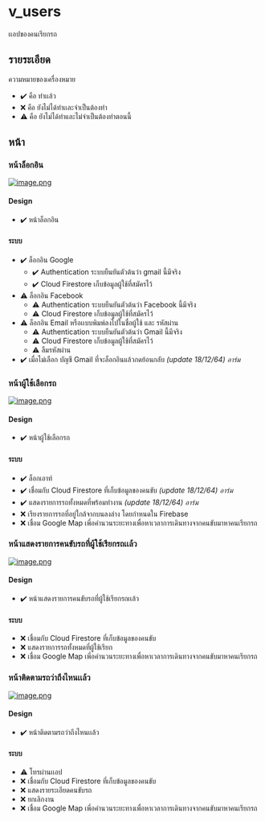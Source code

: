 # v_users

เเอปของคนเรียกรถ

## รายระเอียด

ความหมายของเครื่องหมาย

- :heavy_check_mark: คือ ทำเเล้ว
- :x: คือ ยังไม่ได้ทำเเละจำเป็นต้องทำ
- :warning: คือ ยังไม่ได้ทำและไม่จำเป็นต้องทำตอนนี้

## หน้า

### หน้าล็อกอิน

[![image.png](https://i.postimg.cc/xCGTbr8Q/image.png)](https://postimg.cc/zbB19cT2)

#### Design

- :heavy_check_mark: หน้าล็อกอิน

#### ระบบ

- :heavy_check_mark: ล็อกอิน Google
  - :heavy_check_mark: Authentication ระบบยืนยันตัวต้นว่า gmail นี้มีจริง
  - :heavy_check_mark: Cloud Firestore เก็บข้อมูลผู้ใช้ที่สมัครไว้
- :warning: ล็อกอิน Facebook
  - :warning: Authentication ระบบยืนยันตัวต้นว่า Facebook นี้มีจริง
  - :warning: Cloud Firestore เก็บข้อมูลผู้ใช้ที่สมัครไว้
- :warning: ล็อกอิน Email หรือเเบบพิมพ์ลงไปในชื่อผู้ใช้ และ รหัสผ่าน
  - :warning: Authentication ระบบยืนยันตัวต้นว่า Gmail นี้มีจริง
  - :warning: Cloud Firestore เก็บข้อมูลผู้ใช้ที่สมัครไว้
  - :warning: ลืมรหัสผ่าน
- :heavy_check_mark: เมื่อไม่เลือก บัญชี Gmail ที่จะล็อกอินแล้วกดย้อนกลับ *(update 18/12/64) อาร์ม*

### หน้าผู้ใช้เลือกรถ

[![image.png](https://i.postimg.cc/vmtRd5mY/image.png)](https://postimg.cc/zLv2CbW6)

#### Design

- :heavy_check_mark: หน้าผู้ใช้เลือกรถ

#### ระบบ

- :heavy_check_mark: ล็อกเอาท์
- :heavy_check_mark: เชื่อมกับ Cloud Firestore ที่เก็บข้อมูลของคนขับ *(update 18/12/64) อาร์ม*
- :heavy_check_mark: แสดงรายการรถทั้งหมดที่พร้อมทำงาน *(update 18/12/64) อาร์ม*
- :x: เรียงรายการรถที่อยู่ใกล้จากบนลงล่าง โดยกำหนดใน Firebase
- :x: เชื่อม Google Map เพี่อคำนวนระยะทางเพื่อหาเวลาการเดินทางจากคนขับมาหาคนเรียกรถ

### หน้าแสดงรายการคนขับรถที่ผู้ใช้เรียกรถเเล้ว

[![image.png](https://i.postimg.cc/Xvr8fCZj/image.png)](https://postimg.cc/NywmYL7S)

#### Design

- :heavy_check_mark: หน้าแสดงรายการคนขับรถที่ผู้ใช้เรียกรถเเล้ว

#### ระบบ

- :x: เชื่อมกับ Cloud Firestore ที่เก็บข้อมูลของคนขับ
- :x: แสดงรายการรถทั้งหมดที่ผู้ใช้เรียก
- :x: เชื่อม Google Map เพี่อคำนวนระยะทางเพื่อหาเวลาการเดินทางจากคนขับมาหาคนเรียกรถ

### หน้าติดตามรถว่าถึงไหนเเล้ว

[![image.png](https://i.postimg.cc/fRLFPk3F/image.png)](https://postimg.cc/dLb4ksjm)

#### Design

- :heavy_check_mark: หน้าติดตามรถว่าถึงไหนเเล้ว

#### ระบบ

- :warning: โทรผ่านเเอป
- :x: เชื่อมกับ Cloud Firestore ที่เก็บข้อมูลของคนขับ
- :x: แสดงรายระเอียดคนขับรถ
- :x: ยกเลิกงาน
- :x: เชื่อม Google Map เพี่อคำนวนระยะทางเพื่อหาเวลาการเดินทางจากคนขับมาหาคนเรียกรถ